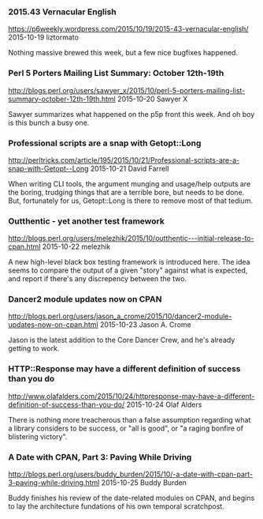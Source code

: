 ### 2015.43 Vernacular English
https://p6weekly.wordpress.com/2015/10/19/2015-43-vernacular-english/
2015-10-19
liztormato

Nothing massive brewed this week, but a few nice bugfixes happened.


### Perl 5 Porters Mailing List Summary: October 12th-19th
http://blogs.perl.org/users/sawyer_x/2015/10/perl-5-porters-mailing-list-summary-october-12th-19th.html
2015-10-20
Sawyer X

Sawyer summarizes what happened on the p5p front this week. And oh boy is this
bunch a busy one.


### Professional scripts are a snap with Getopt::Long
http://perltricks.com/article/195/2015/10/21/Professional-scripts-are-a-snap-with-Getopt--Long
2015-10-21
David Farrell

When writing CLI tools, the argument munging and usage/help outputs are the
boring, trudging things that are a terrible bore, but needs to be done. But,
fortunately for us, Getopt::Long is there to remove most of that tedium.


### Outthentic - yet another test framework 
http://blogs.perl.org/users/melezhik/2015/10/outthentic---initial-release-to-cpan.html
2015-10-22
melezhik

A new high-level black box testing framework is introduced here. The idea
seems to compare the output of a given "story" against what is expected, and
report if there's any discrepency between the two.


### Dancer2 module updates now on CPAN
http://blogs.perl.org/users/jason_a_crome/2015/10/dancer2-module-updates-now-on-cpan.html
2015-10-23
Jason A. Crome

Jason is the latest addition to the Core Dancer Crew, and he's already getting
to work.


### HTTP::Response may have a different definition of success than you do
http://www.olafalders.com/2015/10/24/httpresponse-may-have-a-different-definition-of-success-than-you-do/
2015-10-24
Olaf Alders

There is nothing more treacherous than a false assumption regarding what a
library considers to be success, or "all is good", or "a raging bonfire of
blistering victory". 


### A Date with CPAN, Part 3: Paving While Driving
http://blogs.perl.org/users/buddy_burden/2015/10/-a-date-with-cpan-part-3-paving-while-driving.html
2015-10-25
Buddy Burden

Buddy finishes his review of the date-related modules on CPAN, and begins to
lay the architecture fundations of his own temporal scratchpost.

